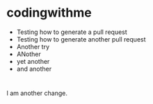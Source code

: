 # codingwithme

* Testing how to generate a pull request
* Testing how to generate another pull request
* Another try
* ANother
* yet another
* and another
#

I am another change.
